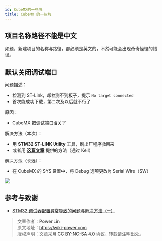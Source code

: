 ```yaml
---
id: CubeMX的一些坑
title: CubeMX 的一些坑
---
```


## 项目名称路径不能是中文

如题，新建项目的名称与路径，都必须是英文的，不然可能会出现奇奇怪怪的错误。

## 默认关闭调试端口

问题描述：

- 检测到 ST-Link，却检测不到板子，提示 `No target connected`
- 首次能成功下载，第二次及以后就不行了

原因：

- CubeMX 把调试端口给关了

解决方法（本次）：

- 用 **STM32 ST-LINK Utility** 工具，刷出厂程序救回来
- 或者用 [**这篇文章**](https://www.jianshu.com/p/cea16b641c3d) 提供的方法（通过 Keil）

解决方法（长远）：

- 在 CubeMX 的 SYS 设置中，将 Debug 选项更改为 Serial Wire（SW）

![](https://wiki-media-1253965369.cos.ap-guangzhou.myqcloud.com/img/20200531162352.jpg)

## 参考与致谢

- [STM32 调试器配置异常导致的问题与解决方法（一）](https://www.jianshu.com/p/cea16b641c3d)



> 文章作者：**Power Lin**  
> 原文地址：<https://wiki-power.com>  
> 版权声明：文章采用 [CC BY-NC-SA 4.0](https://creativecommons.org/licenses/by/4.0/deed.zh) 协议，转载请注明出处。
